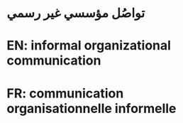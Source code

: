 # تواصُل مؤسسي غير رسمي

# EN: informal organizational communication

# FR: communication organisationnelle informelle
